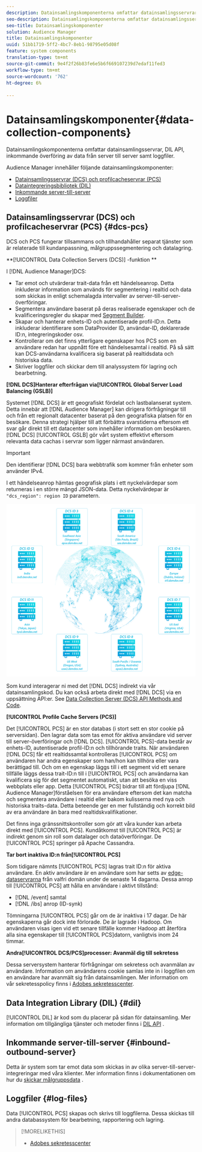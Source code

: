 ```yaml
---
description: Datainsamlingskomponenterna omfattar datainsamlingsservrar, DIL API, inkommande överföring av data från server till server samt loggfiler.
seo-description: Datainsamlingskomponenterna omfattar datainsamlingsservrar, DIL API, inkommande överföring av data från server till server samt loggfiler.
seo-title: Datainsamlingskomponenter
solution: Audience Manager
title: Datainsamlingskomponenter
uuid: 51bb1719-5ff2-4bc7-8eb1-98795e05d08f
feature: system components
translation-type: tm+mt
source-git-commit: 9e4f2f26b83fe6e5b6f669107239d7edaf11fed3
workflow-type: tm+mt
source-wordcount: '762'
ht-degree: 6%

---
```



# Datainsamlingskomponenter{#data-collection-components}

Datainsamlingskomponenterna omfattar datainsamlingsservrar, DIL API, inkommande överföring av data från server till server samt loggfiler.

<!-- 

c_compcollect.xml

 -->

Audience Manager innehåller följande datainsamlingskomponenter:

* [Datainsamlingsservrar (DCS) och profilcacheservrar (PCS)](../../reference/system-components/components-data-collection.md#dcs-pcs)
* [Dataintegreringsbibliotek (DIL)](../../reference/system-components/components-data-collection.md#dil)
* [Inkommande server-till-server](../../reference/system-components/components-data-collection.md#inbound-outbound-server)
* [Loggfiler](../../reference/system-components/components-data-collection.md#log-files)

## Datainsamlingsservrar (DCS) och profilcacheservrar (PCS) {#dcs-pcs}

DCS och PCS fungerar tillsammans och tillhandahåller separat tjänster som är relaterade till kundanpassning, målgruppssegmentering och datalagring.

**[!UICONTROL Data Collection Servers (DCS)] -funktion **

I [!DNL Audience Manager]DCS:

* Tar emot och utvärderar trait-data från ett händelseanrop. Detta inkluderar information som används för segmentering i realtid och data som skickas in enligt schemalagda intervaller av server-till-server-överföringar.
* Segmentera användare baserat på deras realiserade egenskaper och de kvalificeringsregler du skapar med [Segment Builder](../../features/segments/segment-builder.md).
* Skapar och hanterar enhets-ID och autentiserade profil-ID:n. Detta inkluderar identifierare som DataProvider ID, användar-ID, deklarerade ID:n, integreringskoder osv.
* Kontrollerar om det finns ytterligare egenskaper hos PCS som en användare redan har uppnått före ett händelsesamtal i realtid. På så sätt kan DCS-användarna kvalificera sig baserat på realtidsdata och historiska data.
* Skriver loggfiler och skickar dem till analyssystem för lagring och bearbetning.

**[!DNL DCS]Hanterar efterfrågan via[!UICONTROL Global Server Load Balancing (GSLB)]**

Systemet [!DNL DCS] är ett geografiskt fördelat och lastbalanserat system. Detta innebär att [!DNL Audience Manager] kan dirigera förfrågningar till och från ett regionalt datacenter baserat på den geografiska platsen för en besökare. Denna strategi hjälper till att förbättra svarstiderna eftersom ett svar går direkt till ett datacenter som innehåller information om besökaren. [!DNL DCS] [!UICONTROL GSLB] gör vårt system effektivt eftersom relevanta data cachas i servrar som ligger närmast användaren.

>[!IMPORTANT]
>
>Den identifierar [!DNL DCS] bara webbtrafik som kommer från enheter som använder IPv4.

I ett händelseanrop hämtas geografisk plats i ett nyckelvärdepar som returneras i en större mängd JSON-data. Detta nyckelvärdepar är `"dcs_region": region ID` parametern.

![](assets/dcs-map.png)

Som kund interagerar ni med det [!DNL DCS] indirekt via vår datainsamlingskod. Du kan också arbeta direkt med [!DNL DCS] via en uppsättning API:er. See [Data Collection Server (DCS) API Methods and Code](../../api/dcs-intro/dcs-event-calls/dcs-event-calls.md).

**[!UICONTROL Profile Cache Servers (PCS)]**

Det [!UICONTROL PCS] är en stor databas (i stort sett en stor cookie på serversidan). Den lagrar data som tas emot för aktiva användare vid server till server-överföringar och [!DNL DCS]. [!UICONTROL PCS]-data består av enhets-ID, autentiserade profil-ID:n och tillhörande traits. När användaren [!DNL DCS] får ett realtidssamtal kontrolleras [!UICONTROL PCS] om användaren har andra egenskaper som han/hon kan tillhöra eller vara berättigad till. Och om en egenskap läggs till i ett segment vid ett senare tillfälle läggs dessa trait-ID:n till i [!UICONTROL PCS] och användarna kan kvalificera sig för det segmentet automatiskt, utan att besöka en viss webbplats eller app. Detta [!UICONTROL PCS] bidrar till att fördjupa [!DNL Audience Manager]förståelsen för era användare eftersom det kan matcha och segmentera användare i realtid eller bakom kulisserna med nya och historiska traits-data. Detta beteende ger en mer fullständig och korrekt bild av era användare än bara med realtidskvalifikationer.

Det finns inga gränssnittskontroller som gör att våra kunder kan arbeta direkt med [!UICONTROL PCS]. Kundåtkomst till [!UICONTROL PCS] är indirekt genom sin roll som datalager och dataöverföringar. De [!UICONTROL PCS] springer på Apache Cassandra.

**Tar bort inaktiva ID:n från[!UICONTROL PCS]**

Som tidigare nämnts [!UICONTROL PCS] lagras trait ID:n för aktiva användare. En aktiv användare är en användare som har setts av [edge-dataservrarna](../../reference/system-components/components-edge.md) från valfri domän under de senaste 14 dagarna. Dessa anrop till [!UICONTROL PCS] att hålla en användare i aktivt tillstånd:

* [!DNL /event] samtal
* [!DNL /ibs] anrop (ID-synk)

<!-- 

Removed /dpm calls from the bulleted list. /dpm calls have been deprecated.

 -->

Tömningarna [!UICONTROL PCS] går om de är inaktiva i 17 dagar. De här egenskaperna går dock inte förlorade. De är lagrade i Hadoop. Om användaren visas igen vid ett senare tillfälle kommer Hadoop att återföra alla sina egenskaper till [!UICONTROL PCS]datorn, vanligtvis inom 24 timmar.

**Andra[!UICONTROL DCS/PCS]processer: Avanmäl dig till sekretess**

Dessa serversystem hanterar förfrågningar om sekretess och avanmälan av användare. Information om användarens cookie samlas inte in i loggfilen om en användare har avanmält sig från datainsamlingen. Mer information om vår sekretesspolicy finns i [Adobes sekretesscenter](https://www.adobe.com/se/privacy/advertising-services.html).

## Data Integration Library (DIL)  {#dil}

[!UICONTROL DIL] är kod som du placerar på sidan för datainsamling. Mer information om tillgängliga tjänster och metoder finns i [DIL API](../../dil/dil-overview.md) .

## Inkommande server-till-server {#inbound-outbound-server}

Detta är system som tar emot data som skickas in av olika server-till-server-integreringar med våra klienter. Mer information finns i dokumentationen om hur du [skickar målgruppsdata](/help/using/integration/sending-audience-data/real-time-data-integration/real-time-tech-specs.md) .

## Loggfiler {#log-files}

Data [!UICONTROL PCS] skapas och skrivs till loggfilerna. Dessa skickas till andra databassystem för bearbetning, rapportering och lagring.

>[!MORELIKETHIS]
>
>* [Adobes sekretesscenter](https://www.adobe.com/se/privacy.html)

